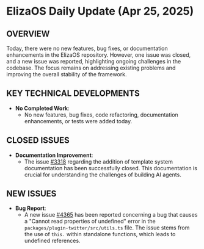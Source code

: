 # ElizaOS Daily Update (Apr 25, 2025)

## OVERVIEW 
Today, there were no new features, bug fixes, or documentation enhancements in the ElizaOS repository. However, one issue was closed, and a new issue was reported, highlighting ongoing challenges in the codebase. The focus remains on addressing existing problems and improving the overall stability of the framework.

## KEY TECHNICAL DEVELOPMENTS
- **No Completed Work**: 
  - No new features, bug fixes, code refactoring, documentation enhancements, or tests were added today.

## CLOSED ISSUES
- **Documentation Improvement**: 
  - The issue [#3318](https://github.com/elizaos/eliza/issues/3318) regarding the addition of template system documentation has been successfully closed. This documentation is crucial for understanding the challenges of building AI agents.

## NEW ISSUES
- **Bug Report**: 
  - A new issue [#4365](https://github.com/elizaos/eliza/issues/4365) has been reported concerning a bug that causes a "Cannot read properties of undefined" error in the `packages/plugin-twitter/src/utils.ts` file. The issue stems from the use of `this.` within standalone functions, which leads to undefined references.